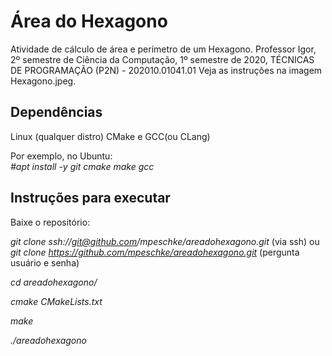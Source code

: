 # Área do Hexagono

Atividade de cálculo de área e perímetro de um Hexagono. Professor Igor, 2º semestre de Ciência da Computação, 1º semestre de 2020, TÉCNICAS DE PROGRAMAÇÃO (P2N) - 202010.01041.01
Veja as instruções na imagem Hexagono.jpeg.

## Dependências

Linux (qualquer distro)
CMake e GCC(ou CLang)

Por exemplo, no Ubuntu:  
*#apt install -y git cmake make gcc*

## Instruções para executar

Baixe o repositório:

*git clone ssh://git@github.com/mpeschke/areadohexagono.git* (via ssh) ou
*git clone https://github.com/mpeschke/areadohexagono.git* (pergunta usuário e senha)

*cd areadohexagono/*

*cmake CMakeLists.txt*

*make*

*./areadohexagono*
